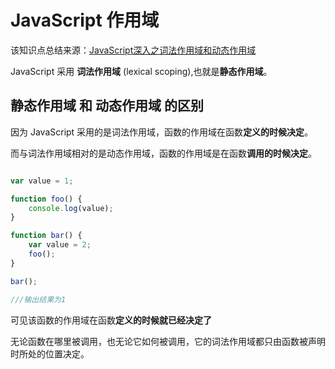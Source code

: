 # JavaScript 作用域

该知识点总结来源：[JavaScript深入之词法作用域和动态作用域](https://github.com/mqyqingfeng/Blog/issues/3)

JavaScript 采用 **词法作用域** (lexical scoping),也就是**静态作用域**。

## 静态作用域 和 动态作用域 的区别

因为 JavaScript 采用的是词法作用域，函数的作用域在函数**定义的时候决定**。

而与词法作用域相对的是动态作用域，函数的作用域是在函数**调用的时候决定**。

``` JavaScript

var value = 1;

function foo() {
    console.log(value);
}

function bar() {
    var value = 2;
    foo();
}

bar();

///输出结果为1
```

可见该函数的作用域在函数**定义的时候就已经决定了**

无论函数在哪里被调用，也无论它如何被调用，它的词法作用域都只由函数被声明时所处的位置决定。
